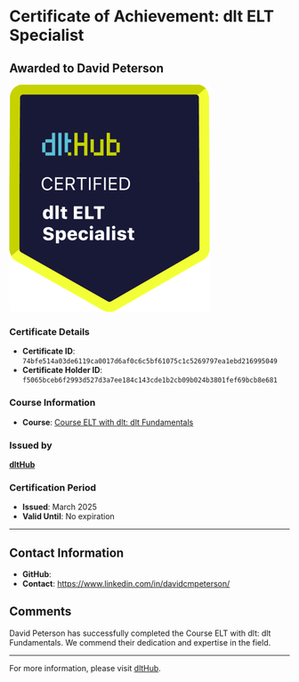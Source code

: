 
# Certificate of Achievement: dlt ELT Specialist

## Awarded to **David Peterson**

![Course Image](../badges/dlt_ELT_specialist.png)

### Certificate Details
- **Certificate ID**: `74bfe514a03de6119ca0017d6af0c6c5bf61075c1c5269797ea1ebd216995049`
- **Certificate Holder ID**: `f5065bceb6f2993d527d3a7ee184c143cde1b2cb09b024b3801fef69bcb8e681`

### Course Information
- **Course**: [Course ELT with dlt: dlt Fundamentals](https://github.com/dlt-hub/dlthub-education/tree/main/courses/dlt_fundamentals_dec_2024)

### Issued by
[**dltHub**](https://dlthub.com/) 

### Certification Period
- **Issued**: March 2025
- **Valid Until**: No expiration

---

## Contact Information
- **GitHub**: 
- **Contact**: https://www.linkedin.com/in/davidcmpeterson/

## Comments
David Peterson has successfully completed the Course ELT with dlt: dlt Fundamentals. We commend their dedication and expertise in the field.

---

For more information, please visit [dltHub](https://dlthub.com/).
    